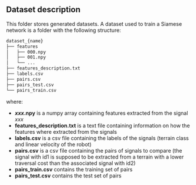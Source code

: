 ## Dataset description

This folder stores generated datasets. A dataset used to train a Siamese network is a folder with the following structure:

```bash
dataset_{name}
├── features
│   ├── 000.npy
│   ├── 001.npy
│   └── ...
├── features_description.txt
├── labels.csv
├── pairs.csv
├── pairs_test.csv
└── pairs_train.csv
```

where:
- ***xxx*.npy** is a numpy array containing features extracted from the signal *xxx*
- **features_description.txt** is a text file containing information on how the features where extracted from the signals
- **labels.csv** is a csv file containing the labels of the signals (terrain class and linear velocity of the robot)
- **pairs.csv** is a csv file containing the pairs of signals to compare (the signal with id1 is supposed to be extracted from a terrain with a lower traversal cost than the associated signal with id2)
- **pairs_train.csv** contains the training set of pairs
- **pairs_test.csv** contains the test set of pairs
